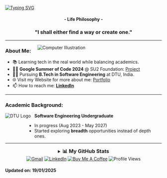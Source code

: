 [![Typing SVG](https://readme-typing-svg.herokuapp.com?color=FF3670&size=35&center=true&vCenter=true&width=1000&lines=Welcome+to+my+GitHub+profile!;My+name+is+Ujjawal+Agrawal;I'm+Software+Engineering+Student)](https://git.io/typing-svg)

<h4 align="center">- Life Philosophy -</h4>
<h3 align="center">"I shall either find a way or create one."</h3>


---

<img src="https://raw.githubusercontent.com/MicaelliMedeiros/micaellimedeiros/master/image/computer-illustration.png" min-width="400px" max-width="400px" width="400px" align="right" alt="Computer Illustration">

### About Me:

- 📚 Learning tech in the real world while balancing academics.
- 👨‍💻 **Google Summer of Code 2024** @ SU2 Foundation: [Project](https://ujjawal179.github.io/gsoc24)
- 👨‍🎓 Pursuing **B.Tech in Software Engineering** at DTU, India.
- 🌐 Visit my Website for more about me: [Portfolio](https://ujjawal179.github.io/)
- 📫 How to reach me: **[LinkedIn](https://www.linkedin.com/in/ujjawal-agrawal179)**

---

### Academic Background:

[<img align="left" height="94px" width="94px" alt="DTU Logo" src="https://upload.wikimedia.org/wikipedia/en/b/b5/DTU%2C_Delhi_official_logo.png"/>](https://www.dtu.ac.in/)
**Software Engineering Undergraduate**  
- In progress (Aug 2023 - May 2027)  
- Started exploring **breadth** opportunities instead of depth ones.

---

<div align="center">
  <details>
    <summary><h3 style="display: inline;">📊 My GitHub Stats</h3></summary>
    <div>
      <img src="http://github-profile-summary-cards-ecru.vercel.app/api/cards/profile-details?username=ujjawal179&theme=radical">
      <img src="https://github-readme-stats-black-tau-22.vercel.app/api?username=ujjawal179&theme=radical&hide_border=true&count_private=true">
      <img src="http://github-profile-summary-cards-ecru.vercel.app/api/cards/productive-time?username=ujjawal179&utcOffset=5.30&theme=radical">
      <img src="https://github-profile-summary-cards-ecru.vercel.app/api/cards/most-commit-language?username=ujjawal179&theme=radical&exclude=html,scss">
      <img src="http://github-profile-summary-cards-ecru.vercel.app/api/cards/repos-per-language?username=ujjawal179&theme=radical&exclude=html,scss">
      
  <picture>
    <source media="(prefers-color-scheme: dark)" srcset="https://raw.githubusercontent.com/ujjawal179/ujjawal179/output/github-contribution-grid-snake-dark.svg">
    <source media="(prefers-color-scheme: light)" srcset="https://raw.githubusercontent.com/ujjawal179/ujjawal179/output/github-contribution-grid-snake.svg">
    <img alt="GitHub Contribution Graph Animation" src="https://raw.githubusercontent.com/ujjawal179/ujjawal179/output/github-contribution-grid-snake.svg">
  </picture>
    </div>
  </details>
</div>

<div align="center">
<a href="mailto:ujjawal.agrawal179@gmail.com"><img loading="lazy" src="https://img.shields.io/badge/Gmail-D14836?style=for-the-badge&logo=gmail&logoColor=white" alt="Gmail"></a>
<a href="https://www.linkedin.com/in/ujjawal-agrawal179/" target="_blank"><img loading="lazy" src="https://img.shields.io/badge/-LinkedIn-%230077B5?style=for-the-badge&logo=linkedin&logoColor=white" alt="LinkedIn"></a>
<a href="https://buymeacoffee.com/ujjawalagrr" target="_blank"><img loading="lazy" src="https://www.buymeacoffee.com/assets/img/custom_images/purple_img.png" alt="Buy Me A Coffee" style="height:28px;"></a>
<img src="https://komarev.com/ghpvc/?username=ujjawal179&label=Profile%20views&color=FF3670&style=for-the-badge" alt="Profile Views">
</div>


#### Updated on: 19/01/2025
